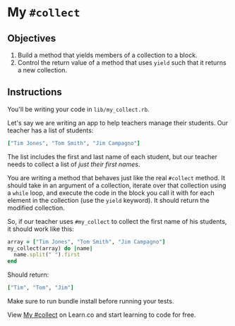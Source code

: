 # My `#collect`

## Objectives

1. Build a method that yields members of a collection to a block. 
2. Control the return value of a method that uses `yield` such that it returns a new collection. 

## Instructions

You'll be writing your code in `lib/my_collect.rb`. 

Let's say we are writing an app to help teachers manage their students. Our teacher has a list of students:

```ruby
["Tim Jones", "Tom Smith", "Jim Campagno"]
```

The list includes the first and last name of each student, but our teacher needs to collect a list of *just their first names*. 


You are writing a method that behaves just like the real `#collect` method. It should take in an argument of a collection, iterate over that collection using a `while` loop, and execute the code in the block you call it with for each element in the collection (use the `yield` keyword). It should return the modified collection. 

So, if our teacher uses `#my_collect` to collect the first name of his students, it should work like this: 

```ruby
array = ["Tim Jones", "Tom Smith", "Jim Campagno"]
my_collect(array) do |name|
  name.split(" ").first
end
```

Should return: 

```ruby
["Tim", "Tom", "Jim"]
```
Make sure to run bundle install before running your tests.
<p data-visibility='hidden'>View <a href='https://learn.co/lessons/my-collect' title='My #collect'>My #collect</a> on Learn.co and start learning to code for free.</p>
